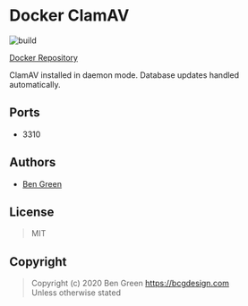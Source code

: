 # Docker ClamAV

![build](https://github.com/bencgreen/docker-clamav/workflows/build/badge.svg)

[Docker Repository](https://hub.docker.com/r/bcgdesign/clamav)

ClamAV installed in daemon mode. Database updates handled automatically.

## Ports

* 3310

## Authors

* [Ben Green](https://github.com/bencgreen)

## License

> MIT

## Copyright

> Copyright (c) 2020 Ben Green <https://bcgdesign.com>  
> Unless otherwise stated

